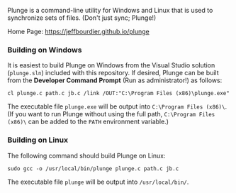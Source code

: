 Plunge is a command-line utility for Windows and Linux that is used to synchronize sets of files.  (Don't just sync; Plunge!)

Home Page:  https://jeffbourdier.github.io/plunge

### Building on Windows

It is easiest to build Plunge on Windows from the Visual Studio solution (`plunge.sln`) included with this repository.  If desired, Plunge can be built from the **Developer Command Prompt** (Run as administrator!) as follows:

	cl plunge.c path.c jb.c /link /OUT:"C:\Program Files (x86)\plunge.exe"

The executable file `plunge.exe` will be output into `C:\Program Files (x86)\`.  (If you want to run Plunge without using the full path, `C:\Program Files (x86)\` can be added to the `PATH` environment variable.)

### Building on Linux

The following command should build Plunge on Linux:

	sudo gcc -o /usr/local/bin/plunge plunge.c path.c jb.c

The executable file `plunge` will be output into `/usr/local/bin/`.
